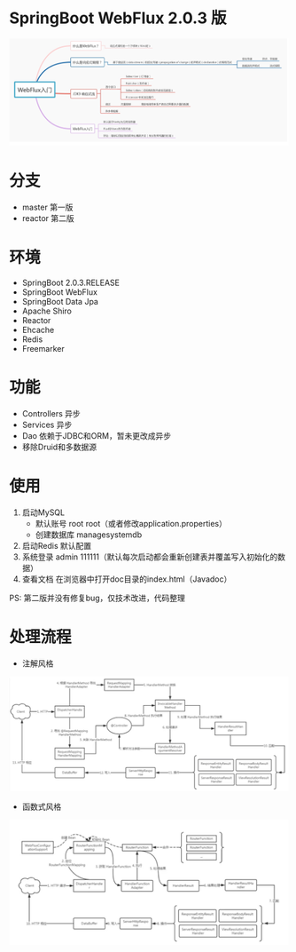 # SpringBoot WebFlux 2.0.3 版

![](webflux.png)

# 分支

- master 第一版
- reactor 第二版

# 环境

- SpringBoot 2.0.3.RELEASE
- SpringBoot WebFlux
- SpringBoot Data Jpa
- Apache Shiro
- Reactor 
- Ehcache
- Redis
- Freemarker

# 功能

- Controllers 异步
- Services 异步
- Dao 依赖于JDBC和ORM，暂未更改成异步
- 移除Druid和多数据源

# 使用 

1. 启动MySQL
    - 默认账号 root root（或者修改application.properties）
    - 创建数据库 managesystemdb
2. 启动Redis 默认配置    
3. 系统登录 admin 111111（默认每次启动都会重新创建表并覆盖写入初始化的数据）
4. 查看文档 在浏览器中打开doc目录的index.html（Javadoc）

PS: 第二版并没有修复bug，仅技术改进，代码整理

# 处理流程

- 注解风格

![](webflux1.png)

- 函数式风格

![](webflux-2.png)